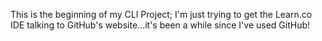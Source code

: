 This is the beginning of my CLI Project; I'm just trying to get the Learn.co IDE talking to
GitHub's website...it's been a while since I've used GitHub!
